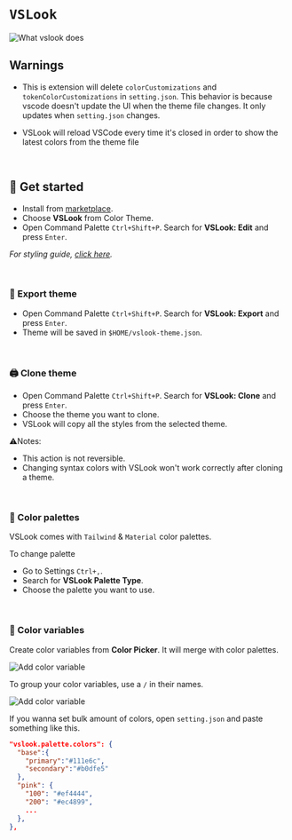 # `VSLook`

![What vslook does](https://raw.githubusercontent.com/sudoaugustin/vslook/main/.github/media/overview.gif)

## Warnings
- This is extension will delete `colorCustomizations` and `tokenColorCustomizations` in `setting.json`. This behavior is because vscode doesn't update the UI when the theme file changes. It only updates when `setting.json` changes.

- VSLook will reload VSCode every time it's closed in order to show the latest colors from the theme file

</br>

## 📗 Get started

- Install from [marketplace](https://marketplace.visualstudio.com/items?itemName=sudoaugustin.vslook).
- Choose **VSLook** from Color Theme.
- Open Command Palette `Ctrl+Shift+P`. Search for **VSLook: Edit** and press `Enter`.

_For styling guide, [click here](https://github.com/sudoaugustin/vslook/blob/main/.github/docs/styling.md)._

</br>

### 🚚 Export theme

- Open Command Palette `Ctrl+Shift+P`. Search for **VSLook: Export** and press `Enter`.
- Theme will be saved in `$HOME/vslook-theme.json`.

</br>

### 🖨 Clone theme

- Open Command Palette `Ctrl+Shift+P`. Search for **VSLook: Clone** and press `Enter`.
- Choose the theme you want to clone.
- VSLook will copy all the styles from the selected theme.

⚠️Notes:

- This action is not reversible.
- Changing syntax colors with VSLook won't work correctly after cloning a theme.

</br>

### 🎨 Color palettes

VSLook comes with `Tailwind` & `Material` color palettes.

To change palette

- Go to Settings `Ctrl+,`.
- Search for **VSLook Palette Type**.
- Choose the palette you want to use.

</br>

### 🌈 Color variables

Create color variables from **Color Picker**. It will merge with color palettes.

![Add color variable](https://raw.githubusercontent.com/sudoaugustin/vslook/main/.github/media/add-color.gif)

To group your color variables, use a `/` in their names.

![Add color variable](https://raw.githubusercontent.com/sudoaugustin/vslook/main/.github/media/group-color.gif)

If you wanna set bulk amount of colors, open `setting.json` and paste something like this.

```json
"vslook.palette.colors": {
  "base":{
    "primary":"#111e6c",
    "secondary":"#b0dfe5"
  },
  "pink": {
    "100": "#ef4444",
    "200": "#ec4899",
    ...
  },
},
```
